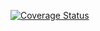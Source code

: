 [![Coverage Status](https://coveralls.io/repos/github/nidhegg-leviathan/rk2/badge.svg?branch=main)](https://coveralls.io/github/nidhegg-leviathan/rk2?branch=main)
